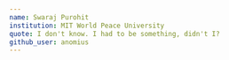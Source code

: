 ```yaml
---
name: Swaraj Purohit
institution: MIT World Peace University
quote: I don't know. I had to be something, didn't I?
github_user: anomius
---
```

